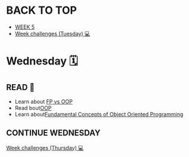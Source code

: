# BACK TO TOP
<ul>
<li><a href="https://github.com/Lesdith/core-code-from-scratch-readme/blob/main/Weeks/Week%205%20Typescript/Week%205.md"> WEEK 5 </a> </li>
<li><a href="https://github.com/Lesdith/core-code-from-scratch-readme/blob/main/Weeks/Week%205%20Typescript/Week%20challenges%20(Tuesday).md"> Week challenges (Tuesday) 💻 </a> </li>
</ul>


# Wednesday 🗓️
## READ 📖
<ul>
  <li>Learn about <a href="https://www.youtube.com/watch?v=08CWw_VD45w">FP vs OOP</a> </li>
  <li>Read bout<a href="https://medium.com/from-the-scratch/oop-everything-you-need-to-know-about-object-oriented-programming-aee3c18e281b">OOP</a> </li>
  <li>Learn about<a href="https://www.youtube.com/watch?v=m_MQYyJpIjg">Fundamental Concepts of Object Oriented Programming</a> </li> 
</ul>

## CONTINUE WEDNESDAY
<a href="https://github.com/Lesdith/core-code-from-scratch-readme/blob/main/Weeks/Week%205%20Typescript/Week%20challenges%20(Thursday).md"> Week challenges (Thursday) 💻 </a> 

